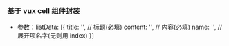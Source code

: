 ### 基于 vux cell 组件封装

- 参数：listData: [{
  title: '', // 标题(必填)
  content: '', // 内容(必填)
  name: '', // 展开项名字(无则用 index)
  }]
